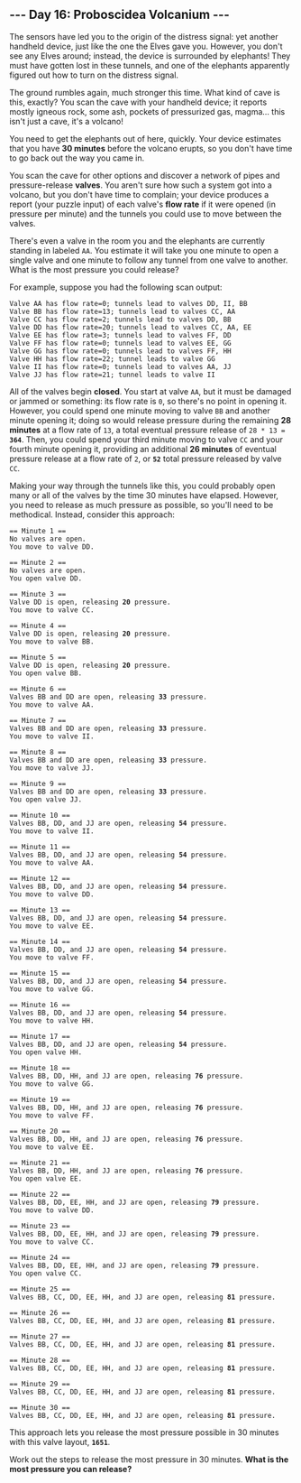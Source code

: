 ## --- Day 16: Proboscidea Volcanium ---

The sensors have led you to the origin of the distress signal: yet another handheld device, just like the one the Elves gave you. However, you don't see any Elves around; instead, the device is surrounded by elephants! They must have gotten lost in these tunnels, and one of the elephants apparently figured out how to turn on the distress signal.


The ground rumbles again, much stronger this time. What kind of cave is this, exactly? You scan the cave with your handheld device; it reports mostly igneous rock, some ash, pockets of pressurized gas, magma... this isn't just a cave, it's a volcano!


You need to get the elephants out of here, quickly. Your device estimates that you have **30 minutes** before the volcano erupts, so you don't have time to go back out the way you came in.


You scan the cave for other options and discover a network of pipes and pressure-release **valves**. You aren't sure how such a system got into a volcano, but you don't have time to complain; your device produces a report (your puzzle input) of each valve's **flow rate** if it were opened (in pressure per minute) and the tunnels you could use to move between the valves.


There's even a valve in the room you and the elephants are currently standing in labeled `AA`. You estimate it will take you one minute to open a single valve and one minute to follow any tunnel from one valve to another. What is the most pressure you could release?


For example, suppose you had the following scan output:



```
Valve AA has flow rate=0; tunnels lead to valves DD, II, BB
Valve BB has flow rate=13; tunnels lead to valves CC, AA
Valve CC has flow rate=2; tunnels lead to valves DD, BB
Valve DD has flow rate=20; tunnels lead to valves CC, AA, EE
Valve EE has flow rate=3; tunnels lead to valves FF, DD
Valve FF has flow rate=0; tunnels lead to valves EE, GG
Valve GG has flow rate=0; tunnels lead to valves FF, HH
Valve HH has flow rate=22; tunnel leads to valve GG
Valve II has flow rate=0; tunnels lead to valves AA, JJ
Valve JJ has flow rate=21; tunnel leads to valve II
```

All of the valves begin **closed**. You start at valve `AA`, but it must be damaged or jammed or something: its flow rate is `0`, so there's no point in opening it. However, you could spend one minute moving to valve `BB` and another minute opening it; doing so would release pressure during the remaining **28 minutes** at a flow rate of `13`, a total eventual pressure release of <code>28 * 13 = <b>364</b></code>. Then, you could spend your third minute moving to valve `CC` and your fourth minute opening it, providing an additional **26 minutes** of eventual pressure release at a flow rate of `2`, or **`52`** total pressure released by valve `CC`.


Making your way through the tunnels like this, you could probably open many or all of the valves by the time 30 minutes have elapsed. However, you need to release as much pressure as possible, so you'll need to be methodical. Instead, consider this approach:


<pre><code>== Minute 1 ==
No valves are open.
You move to valve DD.

== Minute 2 ==
No valves are open.
You open valve DD.

== Minute 3 ==
Valve DD is open, releasing <b>20</b> pressure.
You move to valve CC.

== Minute 4 ==
Valve DD is open, releasing <b>20</b> pressure.
You move to valve BB.

== Minute 5 ==
Valve DD is open, releasing <b>20</b> pressure.
You open valve BB.

== Minute 6 ==
Valves BB and DD are open, releasing <b>33</b> pressure.
You move to valve AA.

== Minute 7 ==
Valves BB and DD are open, releasing <b>33</b> pressure.
You move to valve II.

== Minute 8 ==
Valves BB and DD are open, releasing <b>33</b> pressure.
You move to valve JJ.

== Minute 9 ==
Valves BB and DD are open, releasing <b>33</b> pressure.
You open valve JJ.

== Minute 10 ==
Valves BB, DD, and JJ are open, releasing <b>54</b> pressure.
You move to valve II.

== Minute 11 ==
Valves BB, DD, and JJ are open, releasing <b>54</b> pressure.
You move to valve AA.

== Minute 12 ==
Valves BB, DD, and JJ are open, releasing <b>54</b> pressure.
You move to valve DD.

== Minute 13 ==
Valves BB, DD, and JJ are open, releasing <b>54</b> pressure.
You move to valve EE.

== Minute 14 ==
Valves BB, DD, and JJ are open, releasing <b>54</b> pressure.
You move to valve FF.

== Minute 15 ==
Valves BB, DD, and JJ are open, releasing <b>54</b> pressure.
You move to valve GG.

== Minute 16 ==
Valves BB, DD, and JJ are open, releasing <b>54</b> pressure.
You move to valve HH.

== Minute 17 ==
Valves BB, DD, and JJ are open, releasing <b>54</b> pressure.
You open valve HH.

== Minute 18 ==
Valves BB, DD, HH, and JJ are open, releasing <b>76</b> pressure.
You move to valve GG.

== Minute 19 ==
Valves BB, DD, HH, and JJ are open, releasing <b>76</b> pressure.
You move to valve FF.

== Minute 20 ==
Valves BB, DD, HH, and JJ are open, releasing <b>76</b> pressure.
You move to valve EE.

== Minute 21 ==
Valves BB, DD, HH, and JJ are open, releasing <b>76</b> pressure.
You open valve EE.

== Minute 22 ==
Valves BB, DD, EE, HH, and JJ are open, releasing <b>79</b> pressure.
You move to valve DD.

== Minute 23 ==
Valves BB, DD, EE, HH, and JJ are open, releasing <b>79</b> pressure.
You move to valve CC.

== Minute 24 ==
Valves BB, DD, EE, HH, and JJ are open, releasing <b>79</b> pressure.
You open valve CC.

== Minute 25 ==
Valves BB, CC, DD, EE, HH, and JJ are open, releasing <b>81</b> pressure.

== Minute 26 ==
Valves BB, CC, DD, EE, HH, and JJ are open, releasing <b>81</b> pressure.

== Minute 27 ==
Valves BB, CC, DD, EE, HH, and JJ are open, releasing <b>81</b> pressure.

== Minute 28 ==
Valves BB, CC, DD, EE, HH, and JJ are open, releasing <b>81</b> pressure.

== Minute 29 ==
Valves BB, CC, DD, EE, HH, and JJ are open, releasing <b>81</b> pressure.

== Minute 30 ==
Valves BB, CC, DD, EE, HH, and JJ are open, releasing <b>81</b> pressure.
</code></pre>

This approach lets you release the most pressure possible in 30 minutes with this valve layout, **`1651`**.


Work out the steps to release the most pressure in 30 minutes. **What is the most pressure you can release?**


